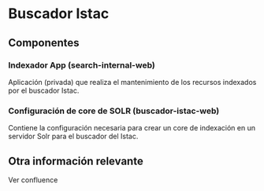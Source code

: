 # Buscador Istac

## Componentes


### Indexador App (search-internal-web)

Aplicación (privada) que realiza el mantenimiento de los recursos indexados por el buscador Istac.


### Configuración de core de SOLR (buscador-istac-web)

Contiene la configuración necesaria para crear un core de indexación en un servidor Solr para el buscador del Istac.


## Otra información relevante

Ver confluence

